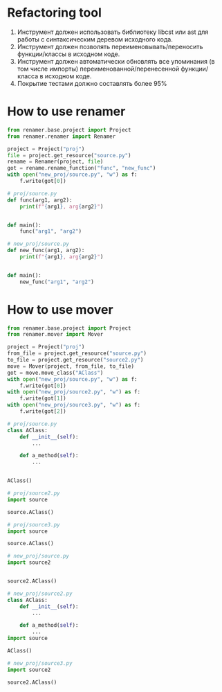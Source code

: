 # Refactoring tool

1. Инструмент должен использовать библиотеку libcst или ast для работы с синтаксическим деревом исходного кода.
2. Инструмент должен позволять переименовывать/переносить функции/классы в исходном коде.
3. Инструмент должен автоматически обновлять все упоминания (в том числе импорты) переименованной/перенесенной функции/класса в исходном коде.
4. Покрытие тестами должно составлять более 95%


# How to use renamer

```python
from renamer.base.project import Project
from renamer.renamer import Renamer

project = Project("proj")
file = project.get_resource("source.py")
rename = Renamer(project, file)
got = rename.rename_function("func", "new_func")
with open("new_proj/source.py", "w") as f:
    f.write(got[0])
```

```python
# proj/source.py
def func(arg1, arg2):
    print(f"{arg1}, arg{arg2}")


def main():
    func("arg1", "arg2")

```

```python
# new_proj/source.py
def new_func(arg1, arg2):
    print(f"{arg1}, arg{arg2}")


def main():
    new_func("arg1", "arg2")

```

# How to use mover

```python
from renamer.base.project import Project
from renamer.mover import Mover

project = Project("proj")
from_file = project.get_resource("source.py")
to_file = project.get_resource("source2.py")
move = Mover(project, from_file, to_file)
got = move.move_class("AClass")
with open("new_proj/source.py", "w") as f:
    f.write(got[0])
with open("new_proj/source2.py", "w") as f:
    f.write(got[1])
with open("new_proj/source3.py", "w") as f:
    f.write(got[2])
```

```python
# proj/source.py
class AClass:
    def __init__(self):
        ...

    def a_method(self):
        ...


AClass()

```

```python
# proj/source2.py
import source

source.AClass()

```

```python
# proj/source3.py
import source

source.AClass()

```

```python
# new_proj/source.py
import source2


source2.AClass()
```

```python
# new_proj/source2.py
class AClass:
    def __init__(self):
        ...

    def a_method(self):
        ...
import source

AClass()

```

```python
# new_proj/source3.py
import source2

source2.AClass()

```
